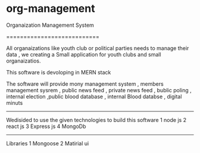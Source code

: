# org-management


Organaization Management System 

===========================

All organaizations like youth club or political parties needs to manage their data , we creating a Small application for youth clubs and small organaizatios. 

This software is devoloping in MERN stack

The software will provide mony management system , members management sysrem , public news feed , private news feed , bublic poling , internal election ,public blood database , internal  Blood databse  , digital minuts 


--------------------------------

Wedisided to use the given technologies to build this software 
1 node js
2 react js 
3 Express js 
4 MongoDb

--------------------------
Libraries 
1 Mongoose 
2 Matirial ui



